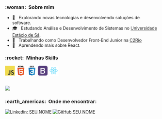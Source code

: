 <h3> :woman: &nbsp;Sobre mim </h3>

- 🤔 &nbsp; Explorando novas tecnologias e desenvolvendo soluções de software.
- 🎓 &nbsp; Estudando Análise e Desenvolvimento de Sistemas no <a href="https://estacio.br/">Universidade Estácio de Sá</a>.
- 💼 &nbsp; Trabalhando como Desenvolvedor Front-End Junior na <a href="https://c2.tours/">C2Rio</a>
- 🌱 &nbsp; Aprendendo mais sobre React.

<h3> :rocket: &nbsp;Minhas Skills </h3>

<code><img height="32" src="https://raw.githubusercontent.com/github/explore/80688e429a7d4ef2fca1e82350fe8e3517d3494d/topics/javascript/javascript.png" alt="Javascript"/></code>
<code><img height="32" src="https://raw.githubusercontent.com/github/explore/80688e429a7d4ef2fca1e82350fe8e3517d3494d/topics/html/html.png" alt="HTML5"/></code>
<code><img height="32" src="https://raw.githubusercontent.com/github/explore/80688e429a7d4ef2fca1e82350fe8e3517d3494d/topics/css/css.png" alt="CSS"/></code>
<code><img height="32" src="https://raw.githubusercontent.com/github/explore/80688e429a7d4ef2fca1e82350fe8e3517d3494d/topics/bootstrap/bootstrap.png" alt="Bootstrap"/></code>
<code><img height="32" src="https://raw.githubusercontent.com/github/explore/80688e429a7d4ef2fca1e82350fe8e3517d3494d/topics/react/react.png" alt="React"/></code>
</code>

<br/>

<a href="https://github.com/MatCorreia">
  <img height="180em" src="https://github-readme-stats.vercel.app/api?username=MatCorreia&show_icons=true&theme=github_dark" />
</a>

<br/>

<h3> :earth_americas: &nbsp;Onde me encontrar: </h3> 

[![Linkedin: SEU NOME](https://img.shields.io/badge/-MatCorreia-blue?style=flat-square&logo=Linkedin&logoColor=white&link=https://www.linkedin.com/in/mathcorreia/)](https://www.linkedin.com/in/mathcorreia/)
[![GitHub SEU NOME]( https://img.shields.io/github/followers/MatCorreia?label=follow&style=social)](https://github.com/MatCorreia/)
